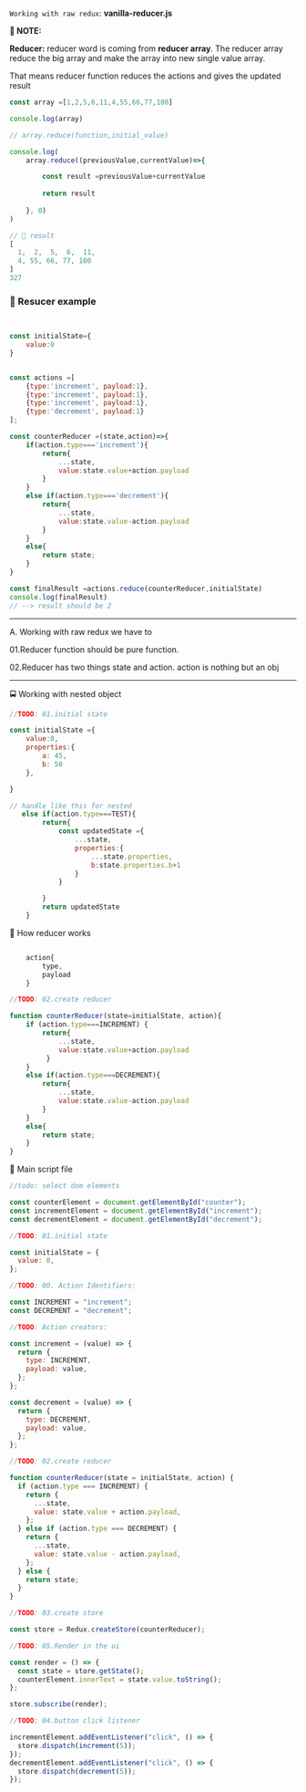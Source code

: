 `Working with raw redux`: **vanilla-reducer.js**

**📝 NOTE:**

**Reducer:** 
reducer word is coming from **reducer array**. The reducer array reduce the big array and make the array into new single value array.

That means reducer function reduces the actions and gives the updated result 


```js
const array =[1,2,5,6,11,4,55,66,77,100]

console.log(array)

// array.reduce(function,initial_value)

console.log(
    array.reduce((previousValue,currentValue)=>{

        const result =previousValue+currentValue
    
        return result
    
    }, 0)
)

// 📰 result
[
  1,  2,  5,  6,  11,
  4, 55, 66, 77, 100
]
327

```
### 📰 Resucer example

```js


const initialState={
    value:0
}


const actions =[
    {type:'increment', payload:1},
    {type:'increment', payload:1},
    {type:'increment', payload:1},
    {type:'decrement', payload:1}
];

const counterReducer =(state,action)=>{
    if(action.type==='increment'){
        return{
            ...state,
            value:state.value+action.payload
        }
    }
    else if(action.type==='decrement'){
        return{
            ...state,
            value:state.value-action.payload
        }
    }
    else{
        return state;
    }
}

const finalResult =actions.reduce(counterReducer,initialState)
console.log(finalResult) 
// --> result should be 2
```

---


A. Working with raw redux we have to

01.Reducer function should be pure function.

02.Reducer has two things state and action.
action is nothing but an obj

---

🚍 Working with nested object

```js
//TODO: 01.initial state

const initialState ={
    value:0,
    properties:{
        a: 45,
        b: 50
    },

}

// handle like this for nested
   else if(action.type===TEST){
        return{
            const updatedState ={
                ...state,
                properties:{
                    ...state.properties,
                    b:state.properties.b+1
                }
            }

        }
        return updatedState
    }

```
📰  How reducer works
```js

    action{
        type,
        payload
    }

//TODO: 02.create reducer

function counterReducer(state=initialState, action){
    if (action.type===INCREMENT) {
        return{
            ...state,
            value:state.value+action.payload
         }
    }
    else if(action.type===DECREMENT){
        return{
            ...state,
            value:state.value-action.payload
        }
    }
    else{
        return state;
    }
}
```
📰 Main script file
```js
//todo: select dom elements

const counterElement = document.getElementById("counter");
const incrementElement = document.getElementById("increment");
const decrementElement = document.getElementById("decrement");

//TODO: 01.initial state

const initialState = {
  value: 0,
};

//TODO: 00. Action Identifiers:

const INCREMENT = "increment";
const DECREMENT = "decrement";

//TODO: Action creators:

const increment = (value) => {
  return {
    type: INCREMENT,
    payload: value,
  };
};

const decrement = (value) => {
  return {
    type: DECREMENT,
    payload: value,
  };
};

//TODO: 02.create reducer

function counterReducer(state = initialState, action) {
  if (action.type === INCREMENT) {
    return {
      ...state,
      value: state.value + action.payload,
    };
  } else if (action.type === DECREMENT) {
    return {
      ...state,
      value: state.value - action.payload,
    };
  } else {
    return state;
  }
}

//TODO: 03.create store

const store = Redux.createStore(counterReducer);

//TODO: 05.Render in the ui

const render = () => {
  const state = store.getState();
  counterElement.innerText = state.value.toString();
};

store.subscribe(render);

//TODO: 04.button click listener

incrementElement.addEventListener("click", () => {
  store.dispatch(increment(5));
});
decrementElement.addEventListener("click", () => {
  store.dispatch(decrement(5));
});
```
